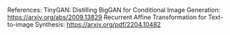 References:
TinyGAN: Distilling BigGAN for Conditional Image Generation:  https://arxiv.org/abs/2009.13829
Recurrent Affine Transformation for Text-to-image Synthesis: https://arxiv.org/pdf/2204.10482
